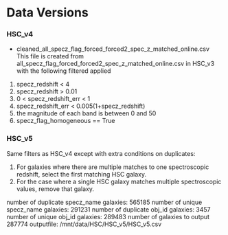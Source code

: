# Data Versions

### HSC_v4
- cleaned_all_specz_flag_forced_forced2_spec_z_matched_online.csv
This file is created from all_specz_flag_forced_forced2_spec_z_matched_online.csv in HSC_v3 with the following filtered applied

1. specz_redshift < 4
2. specz_redshift > 0.01
3. 0 < specz_redshift_err < 1
4. specz_redshift_err < 0.005(1+specz_redshift)
5. the magnitude of each band is between 0 and 50
6. specz_flag_homogeneous == True

### HSC_v5

Same filters as HSC_v4 except with extra conditions on duplicates:

1. For galaxies where there are multiple matches to one spectroscopic redshift, select the first matching HSC galaxy.
2. For the case where a single HSC galaxy matches multiple spectroscopic values, remove that galaxy.

number of duplicate specz_name galaxies:  565185
number of unique specz_name galaxies:  291231
number of duplicate obj_id galaxies:  3457
number of unique obj_id galaxies:  289483
number of galaxies to output 287774
outputfile: /mnt/data/HSC/HSC_v5/HSC_v5.csv
